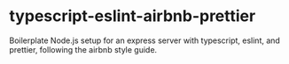# typescript-eslint-airbnb-prettier

Boilerplate Node.js setup for an express server with typescript, eslint, and prettier, following the airbnb style guide.
